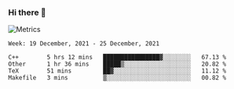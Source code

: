 ### Hi there 👋

![Metrics](https://github.com/radoapx/radoapx/blob/main/github-metrics.svg)

<!--START_SECTION:waka-->
```text
Week: 19 December, 2021 - 25 December, 2021

C++        5 hrs 12 mins   ████████████████▓░░░░░░░░   67.13 % 
Other      1 hr 36 mins    █████▒░░░░░░░░░░░░░░░░░░░   20.82 % 
TeX        51 mins         ██▓░░░░░░░░░░░░░░░░░░░░░░   11.12 % 
Makefile   3 mins          ▒░░░░░░░░░░░░░░░░░░░░░░░░   00.82 % 
```
<!--END_SECTION:waka-->

<!--
**radoapx/radoapx** is a ✨ _special_ ✨ repository because its `README.md` (this file) appears on your GitHub profile.

Here are some ideas to get you started:

- 🔭 I’m currently working on ...
- 🌱 I’m currently learning ...
- 👯 I’m looking to collaborate on ...
- 🤔 I’m looking for help with ...
- 💬 Ask me about ...
- 📫 How to reach me: ...
- 😄 Pronouns: ...
- ⚡ Fun fact: ...
-->
